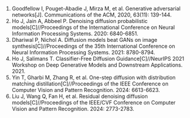 <ol>
<li>Goodfellow I, Pouget-Abadie J, Mirza M, et al. Generative adversarial networks[J]. Communications of the ACM, 2020, 63(11): 139-144.
<li>Ho J, Jain A, Abbeel P. Denoising diffusion probabilistic models[C]//Proceedings of the International Conference on Neural Information Processing Systems. 2020: 6840-6851.
<li>Dhariwal P, Nichol A. Diffusion models beat GANs on image synthesis[C]//Proceedings of the 35th International Conference on Neural Information Processing Systems. 2021: 8780-8794.
<li>Ho J, Salimans T. Classifier-Free Diffusion Guidance[C]//NeurIPS 2021 Workshop on Deep Generative Models and Downstream Applications. 2021.
<li>Yin T, Gharbi M, Zhang R, et al. One-step diffusion with distribution matching distillation[C]//Proceedings of the IEEE Conference on Computer Vision and Pattern Recognition. 2024: 6613-6623.
<li>Liu J, Wang Q, Fan H, et al. Residual denoising diffusion models[C]//Proceedings of the IEEE/CVF Conference on Computer Vision and Pattern Recognition. 2024: 2773-2783.
</ol>


